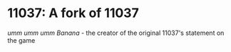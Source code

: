 11037: A fork of 11037
=====

_umm umm umm Banana_ - the creator of the original 11037's statement on the game
